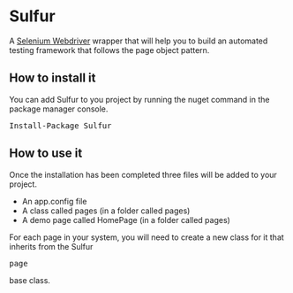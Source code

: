 <h1>Sulfur</h1>

<p>
  A <a href="">Selenium Webdriver</a> wrapper that will help you to build an automated testing framework 
  that follows the page object pattern. 
</p>

<h2>How to install it</h2>

<p>
You can add Sulfur to you project by running the nuget command in the package manager console.
</p>

<pre>Install-Package Sulfur</pre>

<h2>How to use it</h2>

<p>
Once the installation has been completed three files will be added to your project.
<ul>
  <li>An app.config file</li>
  <li>A class called pages (in a folder called pages)</li>
  <li>A demo page called HomePage (in a folder called pages)</li>
</ul>
</p>

For each page in your system, you will need to create a new class for it that inherits from the Sulfur <pre>page</pre> base class.

